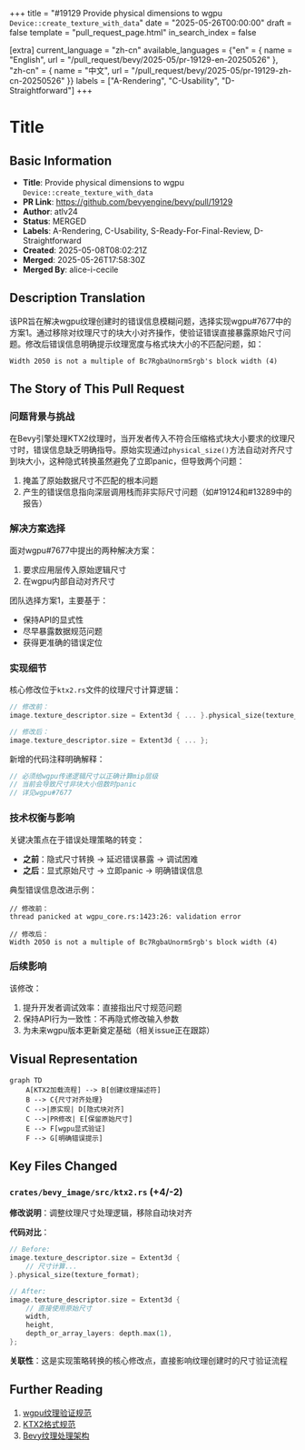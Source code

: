 +++
title = "#19129 Provide physical dimensions to wgpu `Device::create_texture_with_data`"
date = "2025-05-26T00:00:00"
draft = false
template = "pull_request_page.html"
in_search_index = false

[extra]
current_language = "zh-cn"
available_languages = {"en" = { name = "English", url = "/pull_request/bevy/2025-05/pr-19129-en-20250526" }, "zh-cn" = { name = "中文", url = "/pull_request/bevy/2025-05/pr-19129-zh-cn-20250526" }}
labels = ["A-Rendering", "C-Usability", "D-Straightforward"]
+++

# Title

## Basic Information
- **Title**: Provide physical dimensions to wgpu `Device::create_texture_with_data`
- **PR Link**: https://github.com/bevyengine/bevy/pull/19129
- **Author**: atlv24
- **Status**: MERGED
- **Labels**: A-Rendering, C-Usability, S-Ready-For-Final-Review, D-Straightforward
- **Created**: 2025-05-08T08:02:21Z
- **Merged**: 2025-05-26T17:58:30Z
- **Merged By**: alice-i-cecile

## Description Translation
该PR旨在解决wgpu纹理创建时的错误信息模糊问题，选择实现wgpu#7677中的方案1。通过移除对纹理尺寸的块大小对齐操作，使验证错误直接暴露原始尺寸问题。修改后错误信息明确提示纹理宽度与格式块大小的不匹配问题，如：
```
Width 2050 is not a multiple of Bc7RgbaUnormSrgb's block width (4)
```

## The Story of This Pull Request

### 问题背景与挑战
在Bevy引擎处理KTX2纹理时，当开发者传入不符合压缩格式块大小要求的纹理尺寸时，错误信息缺乏明确指导。原始实现通过`physical_size()`方法自动对齐尺寸到块大小，这种隐式转换虽然避免了立即panic，但导致两个问题：

1. 掩盖了原始数据尺寸不匹配的根本问题
2. 产生的错误信息指向深层调用栈而非实际尺寸问题（如#19124和#13289中的报告）

### 解决方案选择
面对wgpu#7677中提出的两种解决方案：
1. 要求应用层传入原始逻辑尺寸
2. 在wgpu内部自动对齐尺寸

团队选择方案1，主要基于：
- 保持API的显式性
- 尽早暴露数据规范问题
- 获得更准确的错误定位

### 实现细节
核心修改位于`ktx2.rs`文件的纹理尺寸计算逻辑：

```rust
// 修改前：
image.texture_descriptor.size = Extent3d { ... }.physical_size(texture_format);

// 修改后：
image.texture_descriptor.size = Extent3d { ... };
```

新增的代码注释明确解释：
```rust
// 必须给wgpu传递逻辑尺寸以正确计算mip层级
// 当前会导致尺寸非块大小倍数时panic
// 详见wgpu#7677
```

### 技术权衡与影响
关键决策点在于错误处理策略的转变：
- **之前**：隐式尺寸转换 → 延迟错误暴露 → 调试困难
- **之后**：显式原始尺寸 → 立即panic → 明确错误信息

典型错误信息改进示例：
```
// 修改前：
thread panicked at wgpu_core.rs:1423:26: validation error

// 修改后：
Width 2050 is not a multiple of Bc7RgbaUnormSrgb's block width (4)
```

### 后续影响
该修改：
1. 提升开发者调试效率：直接指出尺寸规范问题
2. 保持API行为一致性：不再隐式修改输入参数
3. 为未来wgpu版本更新奠定基础（相关issue正在跟踪）

## Visual Representation

```mermaid
graph TD
    A[KTX2加载流程] --> B[创建纹理描述符]
    B --> C{尺寸对齐处理}
    C -->|原实现| D[隐式块对齐]
    C -->|PR修改| E[保留原始尺寸]
    E --> F[wgpu显式验证]
    F --> G[明确错误提示]
```

## Key Files Changed

### `crates/bevy_image/src/ktx2.rs` (+4/-2)
**修改说明**：调整纹理尺寸处理逻辑，移除自动块对齐

**代码对比**：
```rust
// Before:
image.texture_descriptor.size = Extent3d {
    // 尺寸计算...
}.physical_size(texture_format);

// After:
image.texture_descriptor.size = Extent3d {
    // 直接使用原始尺寸
    width,
    height,
    depth_or_array_layers: depth.max(1),
};
```

**关联性**：这是实现策略转换的核心修改点，直接影响纹理创建时的尺寸验证流程

## Further Reading
1. [wgpu纹理验证规范](https://gpuweb.github.io/gpuweb/#texture-creation)
2. [KTX2格式规范](https://github.khronos.org/KTX-Specification/)
3. [Bevy纹理处理架构](https://bevyengine.org/learn/book/features/assets/images/)